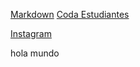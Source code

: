 
[Markdown](https://markdown.es/)
[Coda Estudiantes](https://coda.io/d/Book-Estudiantes-DEV011_dAMz9-r-D3L/Proyectos_su0yk#_luGLw)
<!-- [Link no válido](htt123ps://axi1234s-http.com/es/docs/intro) -->
[Instagram](https://www.instagram.com/)

hola mundo